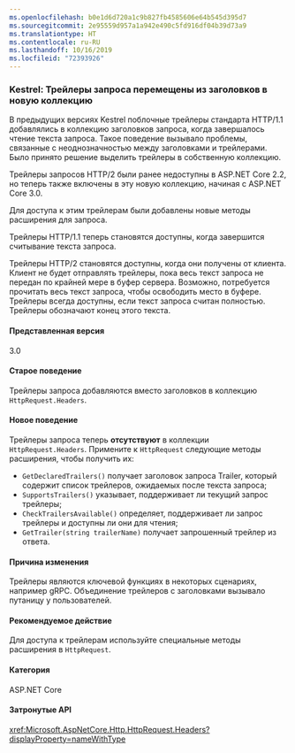 ```yaml
---
ms.openlocfilehash: b0e1d6d720a1c9b827fb4585606e64b545d395d7
ms.sourcegitcommit: 2e95559d957a1a942e490c5fd916df04b39d73a9
ms.translationtype: HT
ms.contentlocale: ru-RU
ms.lasthandoff: 10/16/2019
ms.locfileid: "72393926"
---
```

### <a name="kestrel-request-trailer-headers-moved-to-new-collection"></a>Kestrel: Трейлеры запроса перемещены из заголовков в новую коллекцию

В предыдущих версиях Kestrel поблочные трейлеры стандарта HTTP/1.1 добавлялись в коллекцию заголовков запроса, когда завершалось чтение текста запроса. Такое поведение вызывало проблемы, связанные с неоднозначностью между заголовками и трейлерами. Было принято решение выделить трейлеры в собственную коллекцию.

Трейлеры запросов HTTP/2 были ранее недоступны в ASP.NET Core 2.2, но теперь также включены в эту новую коллекцию, начиная с ASP.NET Core 3.0.

Для доступа к этим трейлерам были добавлены новые методы расширения для запроса.

Трейлеры HTTP/1.1 теперь становятся доступны, когда завершится считывание текста запроса.

Трейлеры HTTP/2 становятся доступны, когда они получены от клиента. Клиент не будет отправлять трейлеры, пока весь текст запроса не передан по крайней мере в буфер сервера. Возможно, потребуется прочитать весь текст запроса, чтобы освободить место в буфере. Трейлеры всегда доступны, если текст запроса считан полностью. Трейлеры обозначают конец этого текста.

#### <a name="version-introduced"></a>Представленная версия

3.0

#### <a name="old-behavior"></a>Старое поведение

Трейлеры запроса добавляются вместо заголовков в коллекцию `HttpRequest.Headers`.

#### <a name="new-behavior"></a>Новое поведение

Трейлеры запроса теперь **отсутствуют** в коллекции `HttpRequest.Headers`. Примените к `HttpRequest` следующие методы расширения, чтобы получить их:

- `GetDeclaredTrailers()` получает заголовок запроса Trailer, который содержит список трейлеров, ожидаемых после текста запроса;
- `SupportsTrailers()` указывает, поддерживает ли текущий запрос трейлеры;
- `CheckTrailersAvailable()` определяет, поддерживает ли запрос трейлеры и доступны ли они для чтения;
- `GetTrailer(string trailerName)` получает запрошенный трейлер из ответа.

#### <a name="reason-for-change"></a>Причина изменения

Трейлеры являются ключевой функциях в некоторых сценариях, например gRPC. Объединение трейлеров с заголовками вызывало путаницу у пользователей.

#### <a name="recommended-action"></a>Рекомендуемое действие

Для доступа к трейлерам используйте специальные методы расширения в `HttpRequest`.

#### <a name="category"></a>Категория

ASP.NET Core

#### <a name="affected-apis"></a>Затронутые API

<xref:Microsoft.AspNetCore.Http.HttpRequest.Headers?displayProperty=nameWithType>

<!--

#### Affected APIs

`P:Microsoft.AspNetCore.Http.HttpRequest.Headers`

-->
